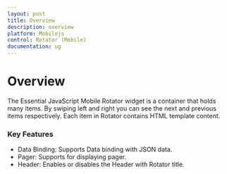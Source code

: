 ```yaml
---
layout: post
title: Overview
description: overview
platform: Mobilejs
control: Rotator (Mobile)
documentation: ug
---
```


# Overview

The Essential JavaScript Mobile Rotator widget is a container that holds many items. By swiping left and right you can see the next and previous items respectively. Each item in Rotator contains HTML template content.

### Key Features

* Data Binding: Supports Data binding with JSON data.
* Pager: Supports for displaying pager.
* Header: Enables or disables the Header with Rotator title.



